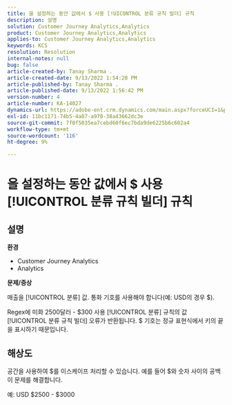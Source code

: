 ```yaml
---
title: 을 설정하는 동안 값에서 $ 사용 [!UICONTROL 분류 규칙 빌더] 규칙
description: 설명
solution: Customer Journey Analytics,Analytics
product: Customer Journey Analytics,Analytics
applies-to: Customer Journey Analytics,Analytics
keywords: KCS
resolution: Resolution
internal-notes: null
bug: false
article-created-by: Tanay Sharma .
article-created-date: 9/13/2022 1:54:28 PM
article-published-by: Tanay Sharma .
article-published-date: 9/13/2022 1:56:42 PM
version-number: 4
article-number: KA-14027
dynamics-url: https://adobe-ent.crm.dynamics.com/main.aspx?forceUCI=1&pagetype=entityrecord&etn=knowledgearticle&id=789a4d90-6b33-ed11-9db1-002248086735
exl-id: 11bc1171-74b5-4a87-a970-38a43662dc3e
source-git-commit: 7f0f5035ea7cebd60f6ec7bda9de6225b6c602a4
workflow-type: tm+mt
source-wordcount: '116'
ht-degree: 9%

---
```


# 을 설정하는 동안 값에서 $ 사용 [!UICONTROL 분류 규칙 빌더] 규칙

## 설명


<b>환경</b>

- Customer Journey Analytics
- Analytics




<b>문제/증상</b>

매출을 [!UICONTROL 분류] 값. 통화 기호를 사용해야 합니다(예: USD의 경우 $).



Regex에 미화 2500달러 - $300 사용 [!UICONTROL 분류] 규칙의 값 [!UICONTROL 분류 규칙 빌더] 오류가 반환됩니다. $ 기호는 정규 표현식에서 키의 끝을 표시하기 때문입니다.


## 해상도


공간을 사용하여 $를 이스케이프 처리할 수 있습니다. 예를 들어 $와 숫자 사이의 공백이 문제를 해결합니다.

예: USD $2500 - $3000

